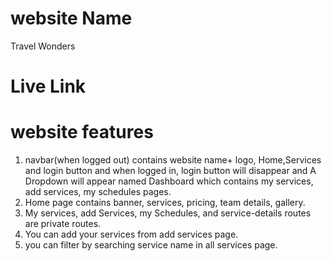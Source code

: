 # website Name
Travel Wonders
# Live Link

# website features
1. navbar(when logged out) contains website name+ logo, Home,Services and login button
and when logged in, login button will disappear and A Dropdown will appear named Dashboard which contains my services, add services, my schedules pages.
2. Home page contains banner, services, pricing, team details, gallery.
3. My services, add Services, my Schedules, and service-details routes are private routes.
4. You can add your services from add services page.
5. you can filter by searching service name in all services page.

